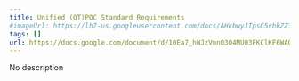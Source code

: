 ```yaml
---
title: Unified (QT)POC Standard Requirements
#imageUrl: https://lh7-us.googleusercontent.com/docs/AHkbwyJTpsG5rhkZZ3RikYZrRtD_WhVtIPeKApzveCWbXKp32IPL2-VUbuCR_Ug-2fAOSqqzM9TDhbzouLD8Jxhw3JRXbOokbxdok9uD8sLaFd4DErhzvMeF=w1200-h630-p
tags: []
url: https://docs.google.com/document/d/10Ea7_hWJzVmnO3O4MU03FKClKF6WAQWNvPB4E0_PjbQ/edit
---
```


No description
